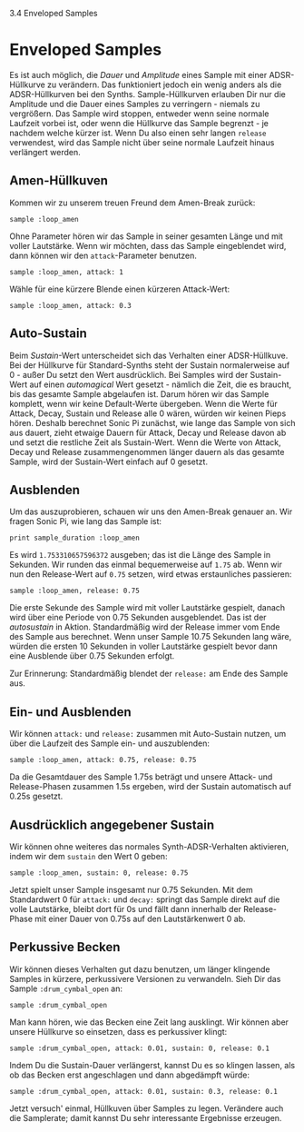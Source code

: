 3.4 Enveloped Samples

# Enveloped Samples

Es ist auch möglich, die *Dauer* und *Amplitude* eines Sample mit einer 
ADSR-Hüllkurve zu verändern. Das funktioniert jedoch ein wenig anders 
als die ADSR-Hüllkurven bei den Synths. Sample-Hüllkurven erlauben Dir 
nur die Amplitude und die Dauer eines Samples zu verringern - niemals zu 
vergrößern. Das Sample wird stoppen, entweder wenn seine normale 
Laufzeit vorbei ist, oder wenn die Hüllkurve das Sample begrenzt - je 
nachdem welche kürzer ist. Wenn Du also einen sehr langen `release` 
verwendest, wird das Sample nicht über seine normale Laufzeit hinaus 
verlängert werden.

## Amen-Hüllkuven

Kommen wir zu unserem treuen Freund dem Amen-Break zurück:

```
sample :loop_amen
```

Ohne Parameter hören wir das Sample in seiner gesamten Länge und mit 
voller Lautstärke. Wenn wir möchten, dass das Sample eingeblendet wird, 
dann können wir den `attack`-Parameter benutzen.

```
sample :loop_amen, attack: 1
```

Wähle für eine kürzere Blende einen kürzeren Attack-Wert:

```
sample :loop_amen, attack: 0.3
```

## Auto-Sustain

Beim *Sustain*-Wert unterscheidet sich das Verhalten einer 
ADSR-Hüllkuve. Bei der Hüllkurve für Standard-Synths steht der Sustain 
normalerweise auf 0 - außer Du setzt den Wert ausdrücklich. Bei Samples 
wird der Sustain-Wert auf einen *automagical* Wert gesetzt - nämlich 
die Zeit, die es braucht, bis das gesamte Sample abgelaufen ist. Darum 
hören wir das Sample komplett, wenn wir keine Default-Werte übergeben. 
Wenn die Werte für Attack, Decay, Sustain und Release alle 0 wären, 
würden wir keinen Pieps hören. Deshalb berechnet Sonic Pi zunächst, 
wie lange das Sample von sich aus dauert, zieht etwaige Dauern für 
Attack, Decay und Release davon ab und setzt die restliche Zeit als 
Sustain-Wert. Wenn die Werte von Attack, Decay und Release 
zusammengenommen länger dauern als das gesamte Sample, wird der 
Sustain-Wert einfach auf 0 gesetzt.

## Ausblenden

Um das auszuprobieren, schauen wir uns den Amen-Break genauer an. Wir 
fragen Sonic Pi, wie lang das Sample ist:

```
print sample_duration :loop_amen
```

Es wird `1.753310657596372` ausgeben; das ist die Länge des Sample in 
Sekunden. Wir runden das einmal bequemerweise auf `1.75` ab. Wenn wir 
nun den Release-Wert auf `0.75` setzen, wird etwas erstaunliches 
passieren:

```
sample :loop_amen, release: 0.75
```

Die erste Sekunde des Sample wird mit voller Lautstärke gespielt, 
danach wird über eine Periode von 0.75 Sekunden ausgeblendet. Das ist 
der *autosustain* in Aktion. Standardmäßig wird der Release immer vom 
Ende des Sample aus berechnet. Wenn unser Sample 10.75 Sekunden lang 
wäre, würden die ersten 10 Sekunden in voller Lautstärke gespielt bevor 
dann eine Ausblende über 0.75 Sekunden erfolgt.

Zur Erinnerung: Standardmäßig blendet der `release:` am Ende des Sample 
aus.

## Ein- und Ausblenden

Wir können `attack:` und `release:` zusammen mit Auto-Sustain nutzen, 
um über die Laufzeit des Sample ein- und auszublenden:

```
sample :loop_amen, attack: 0.75, release: 0.75
```

Da die Gesamtdauer des Sample 1.75s beträgt und unsere Attack- und 
Release-Phasen zusammen 1.5s ergeben, wird der Sustain automatisch auf 
0.25s gesetzt.

## Ausdrücklich angegebener Sustain

Wir können ohne weiteres das normales Synth-ADSR-Verhalten aktivieren, 
indem wir dem `sustain` den Wert 0 geben:

```
sample :loop_amen, sustain: 0, release: 0.75
```

Jetzt spielt unser Sample insgesamt nur 0.75 Sekunden. Mit dem 
Standardwert 0 für `attack:` und `decay:` springt das Sample direkt auf 
die volle Lautstärke, bleibt dort für 0s und fällt dann innerhalb der 
Release-Phase mit einer Dauer von 0.75s auf den Lautstärkenwert 0 ab.

## Perkussive Becken

Wir können dieses Verhalten gut dazu benutzen, um länger klingende 
Samples in kürzere, perkussivere Versionen zu verwandeln. Sieh Dir das 
Sample `:drum_cymbal_open` an:

```
sample :drum_cymbal_open
```

Man kann hören, wie das Becken eine Zeit lang ausklingt. Wir können aber 
unsere Hüllkurve so einsetzen, dass es perkussiver klingt:

```
sample :drum_cymbal_open, attack: 0.01, sustain: 0, release: 0.1
```

Indem Du die Sustain-Dauer verlängerst, kannst Du es so klingen lassen, 
als ob das Becken erst angeschlagen und dann abgedämpft würde:

```
sample :drum_cymbal_open, attack: 0.01, sustain: 0.3, release: 0.1
```

Jetzt versuch' einmal, Hüllkuven über Samples zu legen. Verändere auch 
die Samplerate; damit kannst Du sehr interessante Ergebnisse erzeugen.
